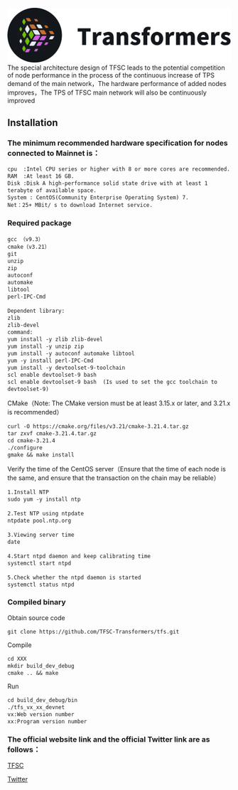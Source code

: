 ![title](./wiki/img/title.png)
The special architecture design of TFSC leads to the potential competition of node performance in the process of the continuous increase of TPS demand of the main network，The hardware performance of added nodes improves，The TPS of TFSC main network will also be continuously improved

## Installation

### The minimum recommended hardware specification for nodes connected to Mainnet is：

```
cpu  :Intel CPU series or higher with 8 or more cores are recommended.
RAM	 :At least 16 GB.
Disk :Disk A high-performance solid state drive with at least 1 terabyte of available space.
System : CentOS(Community Enterprise Operating System) 7.
Net：25+ MBit/ s to download Internet service.
```

### Required package

```
gcc （v9.3）
cmake（v3.21）
git
unzip
zip
autoconf
automake
libtool
perl-IPC-Cmd

Dependent library:
zlib
zlib-devel
command:
yum install -y zlib zlib-devel  
yum install -y unzip zip  
yum install -y autoconf automake libtool
yum -y install perl-IPC-Cmd
yum install -y devtoolset-9-toolchain
scl enable devtoolset-9 bash 
scl enable devtoolset-9 bash  (Is used to set the gcc toolchain to devtoolset-9)

```

CMake（Note: The CMake version must be at least 3.15.x or later, and 3.21.x is recommended）

```plaintext
curl -O https://cmake.org/files/v3.21/cmake-3.21.4.tar.gz
tar zxvf cmake-3.21.4.tar.gz
cd cmake-3.21.4
./configure 
gmake && make install
```

Verify the time of the CentOS server（Ensure that the time of each node is the same, and ensure that the transaction on the chain may be reliable）

```plaintext
1.Install NTP
sudo yum -y install ntp

2.Test NTP using ntpdate
ntpdate pool.ntp.org

3.Viewing server time
date

4.Start ntpd daemon and keep calibrating time
systemctl start ntpd

5.Check whether the ntpd daemon is started
systemctl status ntpd
```

### Compiled binary

Obtain source code

```plaintext
git clone https://github.com/TFSC-Transformers/tfs.git
```

Compile

```plaintext
cd XXX
mkdir build_dev_debug
cmake .. && make
```

Run

```
cd build_dev_debug/bin
./tfs_vx_xx_devnet
vx:Web version number
xx:Program version number
```

### The official website link and the official Twitter link are as follows：

[TFSC](https://www.tfsc.io/)

[Twitter](https://mobile.twitter.com/TFSCChain)
